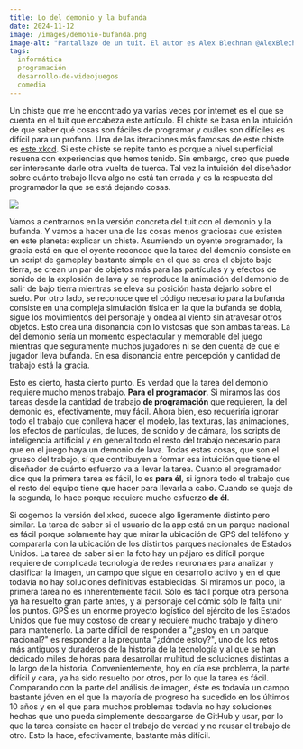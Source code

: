 ```yaml
---
title: Lo del demonio y la bufanda
date: 2024-11-12
image: /images/demonio-bufanda.png
image-alt: "Pantallazo de un tuit. El autor es Alex Blechnan @AlexBlechnan. El tuit fue publicado el 25 de noviembre de 2022 a la 1:28 AM. El texto dice: Programming is chaotic magic. There are no rules. You ask a game dev \"Can the player summon a giant demon that bursts from the ground in an explosion of lava?\" and they'll say \"sure, that's easy\" and then you'll ask \"can the player wear a scarf?\" and they'll go \"oof\"."
tags:
  informática
  programación
  desarrollo-de-videojuegos
  comedia
---
```

Un chiste que me he encontrado ya varias veces por internet es el que se cuenta en el tuit que encabeza este artículo. El chiste se basa en la intuición de que saber qué cosas son fáciles de programar y cuáles son difíciles es difícil para un profano. Una de las iteraciones más famosas de este chiste es [este xkcd](https://xkcd.com/1425/). Si este chiste se repite tanto es porque a nivel superficial resuena con experiencias que hemos tenido. Sin embargo, creo que puede ser interesante darle otra vuelta de tuerca. Tal vez la intuición del diseñador sobre cuánto trabajo lleva algo no está tan errada y es la respuesta del programador la que se está dejando cosas.

[![](https://imgs.xkcd.com/comics/tasks.png)](https://xkcd.com/1425/)

Vamos a centrarnos en la versión concreta del tuit con el demonio y la bufanda. Y vamos a hacer una de las cosas menos graciosas que existen en este planeta: explicar un chiste. Asumiendo un oyente programador, la gracia está en que el oyente reconoce que la tarea del demonio consiste en un script de gameplay bastante simple en el que se crea el objeto bajo tierra, se crean un par de objetos más para las partículas y y efectos de sonido de la explosión de lava y se reproduce la animación del demonio de salir de bajo tierra mientras se eleva su posición hasta dejarlo sobre el suelo. Por otro lado, se reconoce que el código necesario para la bufanda consiste en una compleja simulación física en la que la bufanda se dobla, sigue los movimientos del personaje y ondea al viento sin atravesar otros objetos. Esto crea una disonancia con lo vistosas que son ambas tareas. La del demonio sería un momento espectacular y memorable del juego mientras que seguramente muchos jugadores ni se den cuenta de que el jugador lleva bufanda. En esa disonancia entre percepción y cantidad de trabajo está la gracia.

Esto es cierto, hasta cierto punto. Es verdad que la tarea del demonio requiere mucho menos trabajo. **Para el programador**. Si miramos las dos tareas desde la cantidad de trabajo **de programación** que requieren, la del demonio es, efectivamente, muy fácil. Ahora bien, eso requeriría ignorar todo el trabajo que conlleva hacer el modelo, las texturas, las animaciones, los efectos de partículas, de luces, de sonido y de cámara, los scripts de inteligencia artificial y en general todo el resto del trabajo necesario para que en el juego haya un demonio de lava. Todas estas cosas, que son el grueso del trabajo, sí que contribuyen a formar esa intuición que tiene el diseñador de cuánto esfuerzo va a llevar la tarea. Cuanto el programador dice que la primera tarea es fácil, lo es **para él**, si ignora todo el trabajo que el resto del equipo tiene que hacer para llevarla a cabo. Cuando se queja de la segunda, lo hace porque requiere mucho esfuerzo **de él**.

Si cogemos la versión del xkcd, sucede algo ligeramente distinto pero similar. La tarea de saber si el usuario de la app está en un parque nacional es fácil porque solamente hay que mirar la ubicación de GPS del teléfono y compararla con la ubicación de los distintos parques nacionales de Estados Unidos. La tarea de saber si en la foto hay un pájaro es difícil porque requiere de complicada tecnología de redes neuronales para analizar y clasificar la imagen, un campo que sigue en desarrollo activo y en el que todavía no hay soluciones definitivas establecidas. Si miramos un poco, la primera tarea no es inherentemente fácil. Sólo es fácil porque otra persona ya ha resuelto gran parte antes, y al personaje del cómic sólo le falta unir los puntos. GPS es un enorme proyecto logístico del ejército de los Estados Unidos que fue muy costoso de crear y requiere mucho trabajo y dinero para mantenerlo. La parte difícil de responder a "¿estoy en un parque nacional?" es responder a la pregunta "¿dónde estoy?", uno de los retos más antiguos y duraderos de la historia de la tecnología y al que se han dedicado miles de horas para desarrollar multitud de soluciones distintas a lo largo de la historia. Convenientemente, hoy en día ese problema, la parte difícil y cara, ya ha sido resuelto por otros, por lo que la tarea es fácil. Comparando con la parte del análisis de imagen, éste es todavía un campo bastante jóven en el que la mayoría de progreso ha sucedido en los últimos 10 años y en el que para muchos problemas todavía no hay soluciones hechas que uno pueda simplemente descargarse de GitHub y usar, por lo que la tarea consiste en hacer el trabajo de verdad y no reusar el trabajo de otro. Esto la hace, efectivamente, bastante más difícil.
